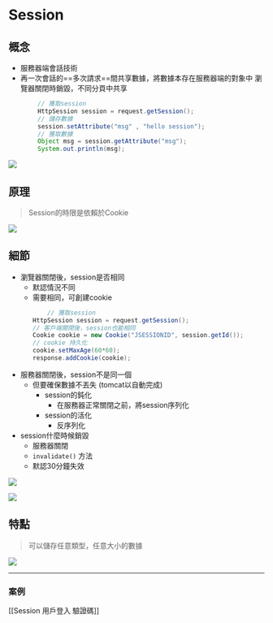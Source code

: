 # Session 
## 概念
- 服務器端會話技術
- 再一次會話的==多次請求==間共享數據，將數據本存在服務器端的對象中
		瀏覽器關閉時銷毀，不同分頁中共享
```java
		// 獲取session
        HttpSession session = request.getSession();
        // 儲存數據
        session.setAttribute("msg" , "hello session");
		// 獲取數據
        Object msg = session.getAttribute("msg");
        System.out.println(msg);
```


![](https://i.imgur.com/A7b7KRN.png)

## 原理
> Session的時限是依賴於Cookie

![](https://i.imgur.com/SASnOYx.png)


## 細節
- 瀏覽器關閉後，session是否相同
	- 默認情況不同
	- 需要相同，可創建cookie
		```java
			// 獲取session
        HttpSession session = request.getSession();
        // 客戶端關閉後，session也能相同
        Cookie cookie = new Cookie("JSESSIONID", session.getId());
		// cookie 持久化
        cookie.setMaxAge(60*60);
        response.addCookie(cookie);
		```
- 服務器關閉後，session不是同一個
	- 但要確保數據不丟失 (tomcat以自動完成)
		- session的鈍化
			- 在服務器正常關閉之前，將session序列化
		- session的活化
			- 反序列化
- session什麼時候銷毀
	- 服務器關閉
	- `invalidate()` 方法
	- 默認30分鐘失效

![](https://i.imgur.com/OgMUK8n.png)


![](https://i.imgur.com/TEO1AoQ.png)
		
		

## 特點
> 可以儲存任意類型，任意大小的數據

![](https://i.imgur.com/5708Tzp.png)

---
### 案例
[[Session 用戶登入 驗證碼]]